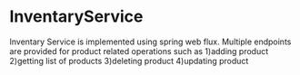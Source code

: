 # InventaryService

Inventary Service is implemented using spring web flux.
Multiple endpoints are provided for product related operations such as 
1)adding product 
2)getting list of products
3)deleting product
4)updating product

